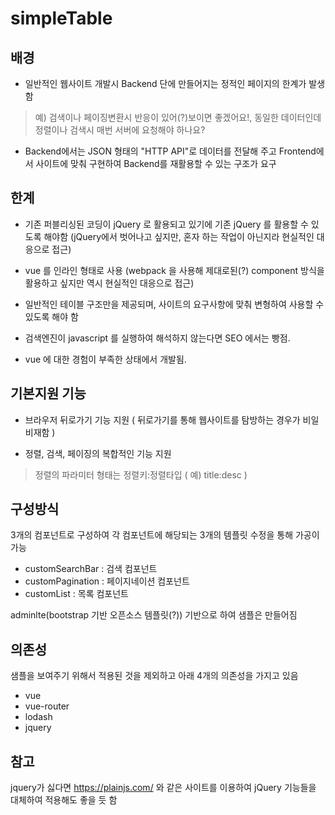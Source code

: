 # simpleTable

## 배경
- 일반적인 웹사이트 개발시 Backend 단에 만들어지는 정적인 페이지의 한계가 발생함
> 예) 검색이나 페이징변환시 반응이 있어(?)보이면 좋겠어요!, 동일한 데이터인데 정렬이나 검색시 매번 서버에 요청해야 하나요?

- Backend에서는 JSON 형태의 "HTTP API"로 데이터를 전달해 주고 Frontend에서 사이트에 맞춰 구현하여 Backend를 재활용할 수 있는 구조가 요구

## 한계
- 기존 퍼블리싱된 코딩이 jQuery 로 활용되고 있기에 기존 jQuery 를 활용할 수 있도록 해야함
(jQuery에서 벗어나고 싶지만, 혼자 하는 작업이 아닌지라 현실적인 대응으로 접근)

- vue 를 인라인 형태로 사용
(webpack 을 사용해 제대로된(?) component 방식을 활용하고 싶지만 역시 현실적인 대응으로 접근)

- 일반적인 테이블 구조만을 제공되며, 사이트의 요구사항에 맞춰 변형하여 사용할 수 있도록 해야 함

- 검색엔진이 javascript 를 실행하여 해석하지 않는다면 SEO 에서는 빵점.

- vue 에 대한 경험이 부족한 상태에서 개발됨.

## 기본지원 기능

- 브라우저 뒤로가기 기능 지원
( 뒤로가기를 통해 웹사이트를 탐방하는 경우가 비일비재함 )

- 정렬, 검색, 페이징의 복합적인 기능 지원
> 정렬의 파라미터 형태는 정렬키:정렬타입 ( 예) title:desc )

## 구성방식

3개의 컴포넌트로 구성하여 각 컴포넌트에 해당되는 3개의 템플릿 수정을 통해 가공이 가능
- customSearchBar : 검색 컴포넌트
- customPagination : 페이지네이션 컴포넌트
- customList : 목록 컴포넌트

adminlte(bootstrap 기반 오픈소스 템플릿(?)) 기반으로 하여 샘플은 만들어짐

## 의존성

샘플을 보여주기 위해서 적용된 것을 제외하고 아래 4개의 의존성을 가지고 있음
- vue
- vue-router
- lodash
- jquery

## 참고

jquery가 싫다면 https://plainjs.com/ 와 같은 사이트를 이용하여 jQuery 기능들을 대체하여 적용해도 좋을 듯 함











